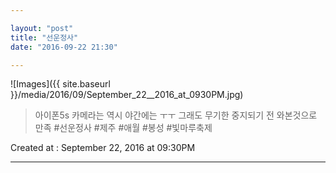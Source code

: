 ```yaml
---

layout: "post"  
title: "선운정사"  
date: "2016-09-22 21:30"

---
```


![Images]({{ site.baseurl }}/media/2016/09/September_22__2016_at_0930PM.jpg)

> 아이폰5s 카메라는 역시 야간에는 ㅜㅜ 그래도 무기한 중지되기 전 와본것으로 만족 #선운정사 #제주 #애월 #봉성 #빛마루축제

Created at : September 22, 2016 at 09:30PM

---
